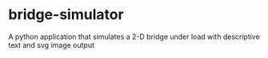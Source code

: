 # bridge-simulator
A python application that simulates a 2-D bridge under load with descriptive text and svg image output
